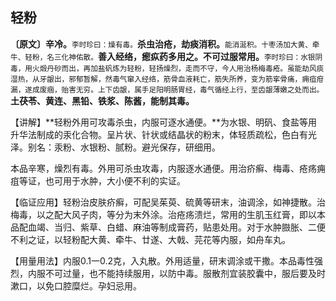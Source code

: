 ## 轻粉

**〔原文〕辛冷。**<small>李时珍曰：燥有毒。</small>**杀虫治疮，劫痰消积。**<small>能消涎积。十枣汤加大黄、牵牛、轻粉，名三化神佑散。</small>**善入经络，瘛疭药多用之。不可过服常用。**<small>李时珍曰：水银阴毒，用火煅丹砂而出，再加盐矾炼为轻粉，轻扬燥烈，走而不守，今人用治杨梅毒疮。虽能劫风痰湿热，从牙龈出，邪郁暂解，然毒气窜入经络，筋骨血液耗亡，筋失所养，变为筋挛骨痛，痈疽疳漏，遂成废痼，贻害无穷。上下齿龈，属手足阳明肠胃经，毒气循经上行，至齿龈薄嫩之处而出。</small>**土茯苓、黄连、黑铅、铁浆、陈酱，能制其毒。**

【讲解】**轻粉外用可攻毒杀虫，内服可逐水通便。**为水银、明矾、食盐等用升华法制成的汞化合物。呈片状、针状或结晶状的粉末，体轻质疏松，色白有光泽。别名：汞粉、水银粉、腻粉。避光保存，研细用。

本品辛寒，燥烈有毒。外用可杀虫攻毒，内服逐水通便。用治疥癣、梅毒、疮疡痈疽等证，也可用于水肿，大小便不利的实证。

【临证应用】轻粉治皮肤疥癣，可配吴茱萸、硫黄等研末，油调涂，如神捷散。治梅毒，以之配大风子肉，等分为末外涂。治疮疡溃烂，常用的生肌玉红膏，即以本品配血竭、当归、紫草、白蜡、麻油等制成膏药，贴患处用。对于水肿臌胀、二便不利之证，以轻粉配大黄、牵牛、廿遂、大戟、芫花等内服，如舟车丸。

【用量用法】内服0.1一0.2克，入丸散。外用适量，研末调涂或干撒。本品毒性强烈，内服不可过量，也不能持续服用，以防中毒。服散剂宜装胶囊中，服后要及时漱口，以免口腔糜烂。孕妇忌用。
